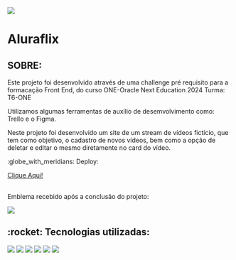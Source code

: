 <img src="https://i.postimg.cc/NGmBQTwT/icon-play.png"><h1>Aluraflix</h1>

<h2>SOBRE: </h2>
<p>Este projeto foi desenvolvido através de uma challenge pré requisito para a formacação Front End, do curso ONE-Oracle Next Education 2024 Turma: T6-ONE</p>
<p>Utilizamos algumas ferramentas de auxílio de desemvolvimento como: Trello e o Figma. </p>
<p>Neste projeto foi  desenvolvido um site de um stream de vídeos fictício, que tem como objetivo, o cadastro de novos vídeos, bem como a opção de deletar e editar o mesmo diretamente no card do vídeo. </p>
<p>:globe_with_meridians: Deploy:</p><a href="https://aluraflix-ebon.vercel.app/" target="_blank">Clique Aqui!</a>

<div>
  <br>
  <p>Emblema recebido após a conclusão do projeto:</p>
 <img  src="https://i.postimg.cc/vTfpvBk1/Badge-Alura-Flix.png">
</div>

<h2>:rocket: Tecnologias utilizadas:</h2>
<div align="left">
  <img src="https://i.postimg.cc/Wpgt5zdM/css-icon.png">
  <img src="https://i.postimg.cc/J0Dvh2t9/js-icon.png">
  <img src="https://i.postimg.cc/yYwM5sWc/211904-social-github-icon.png">
  <img src="https://i.postimg.cc/v852Bfmg/7564187-figma-logo-brand-icon.png">
  <img src="https://i.postimg.cc/85rV0cN8/node-icon.png">
  <img src="https://i.postimg.cc/vBX5CYzz/react-icon.png">
</div>
